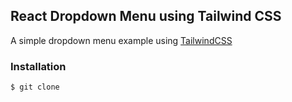 ## React Dropdown Menu using Tailwind CSS
A simple dropdown menu example using [TailwindCSS](https://tailwindcss.com/)

### Installation
```shell
$ git clone 
```